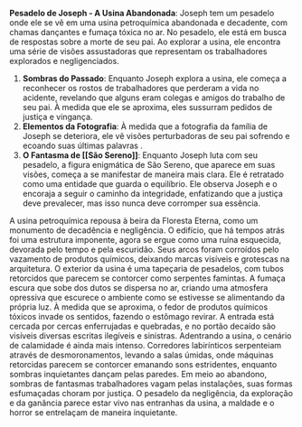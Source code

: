 **Pesadelo de Joseph - A Usina Abandonada**: Joseph tem um pesadelo onde ele se vê em uma usina petroquímica abandonada e decadente, com chamas dançantes e fumaça tóxica no ar. No pesadelo, ele está em busca de respostas sobre a morte de seu pai. Ao explorar a usina, ele encontra uma série de visões assustadoras que representam os trabalhadores explorados e negligenciados.

1. **Sombras do Passado**: Enquanto Joseph explora a usina, ele começa a reconhecer os rostos de trabalhadores que perderam a vida no acidente, revelando que alguns eram colegas e amigos do trabalho de seu pai. À medida que ele se aproxima, eles sussurram pedidos de justiça e vingança.
2. **Elementos da Fotografia**: À medida que a fotografia da família de Joseph se deteriora, ele vê visões perturbadoras de seu pai sofrendo e ecoando suas últimas palavras .
3. **O Fantasma de [[São Sereno]]**: Enquanto Joseph luta com seu pesadelo, a figura enigmática de São Sereno, que aparece em suas visões, começa a se manifestar de maneira mais clara. Ele é retratado como uma entidade que guarda o equilíbrio. Ele observa Joseph e o encoraja a seguir o caminho da integridade, enfatizando que a justiça deve prevalecer, mas isso nunca deve corromper sua essência.

A usina petroquímica repousa à beira da Floresta Eterna, como um monumento de decadência e negligência. O edifício, que há tempos atrás foi uma estrutura imponente, agora se ergue como uma ruína esquecida, devorada pelo tempo e pela escuridão. Seus arcos foram corroídos pelo vazamento de produtos químicos, deixando marcas visíveis e grotescas na arquitetura. O exterior da usina é uma tapeçaria de pesadelos, com tubos retorcidos que parecem se contorcer como serpentes famintas. A fumaça escura que sobe dos dutos se dispersa no ar, criando uma atmosfera opressiva que escurece o ambiente como se estivesse se alimentando da própria luz. À medida que se aproxima, o fedor de produtos químicos tóxicos invade os sentidos, fazendo o estômago revirar. A entrada está cercada por cercas enferrujadas e quebradas, e no portão decaído são visíveis diversas escritas ilegíveis e sinistras. Adentrando a usina, o cenário de calamidade é ainda mais intenso. Corredores labirínticos serpenteiam através de desmoronamentos, levando a salas úmidas, onde máquinas retorcidas parecem se contorcer emanando sons estridentes, enquanto sombras inquietantes dançam pelas paredes. Em meio ao abandono, sombras de fantasmas trabalhadores vagam pelas instalações, suas formas esfumaçadas choram por justiça. O pesadelo da negligência, da exploração e da ganância parece estar vivo nas entranhas da usina, a maldade e o horror se entrelaçam de maneira inquietante.